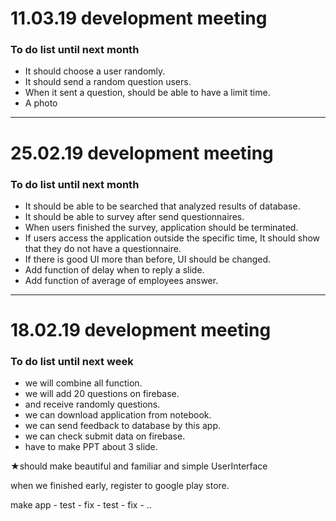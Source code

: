 # 11.03.19 development meeting

### To do list until next month<br>
<ul>
<li>It should choose a user randomly.</li>
<li>It should send a random question users.</li>
<li>When it sent a question, should be able to have a limit time.</li>
<li>A photo</li>
</ul>


---------------------------------------------------------------------------------------

# 25.02.19 development meeting

### To do list until next month<br>
<ul>
<li>It should be able to be searched that analyzed results of database.</li>
<li>It should be able to survey after send questionnaires.</li>
<li>When users finished the survey, application should be terminated.</li>
<li>If users access the application outside the specific time, It should show that they do not have a questionnaire.</li>
<li>If there is good UI more than before, UI should be changed.</li>
<li>Add function of delay when to reply a slide.</li>
<li>Add function of average of employees answer.</li>
</ul>

---------------------------------------------------------------------------------------

# 18.02.19 development meeting

### To do list until next week<br>
<ul>
<li>we will combine all function.</li>
<li>we will add 20 questions on firebase.</li>
<li>and receive randomly questions.</li>
<li>we can download application from notebook.</li>
<li>we can send feedback to database by this app.</li>
<li>we can check submit data on firebase.</li>
<li>have to make PPT about 3 slide.</li>
</ul>
★should make beautiful and familiar and simple UserInterface

when we finished early, 
register to google play store.<br>

make app - test - fix - test - fix - ..<br>
